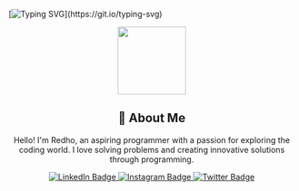 [![Typing SVG](https://readme-typing-svg.demolab.com?font=Fira+Code&weight=600&pause=1000&color=525CEB&random=false&width=435&lines=Hallo%2C+World!!;Saya+Redho.;Calon+Programmer.)](https://git.io/typing-svg)

<div id="header" align="center">
  <img src="https://media.giphy.com/media/WIQ0N0OUvei1OW1h9Z/giphy.gif" width=120>
</div>
<div align="center">
    <h2>🚀 About Me</h2>
    <p>Hello! I'm Redho, an aspiring programmer with a passion for exploring the coding world. I love solving problems and creating innovative solutions through programming.</p>
</div>
<div id="badges" align="center">
 <a href="https://www.linkedin.com/in/redho-arifin-983372196/?lipi=urn%3Ali%3Apage%3Ad_flagship3_feed%3Bq0AO7VVpT9eOax5jxtCO6w%3D%3D">
    <img src="https://img.shields.io/badge/LinkedIn-blue?style=for-the-badge&logo=linkedin&logoColor=white" alt="LinkedIn Badge"/>
  </a>
  <a href="https://www.instagram.com/shasimies/">
    <img src="https://img.shields.io/badge/Instagram-blue?style=for-the-badge&logo=instagram&logoColor=white" alt="Instagram Badge"/>
  </a>
  <a href="https://twitter.com/redhocode">
    <img src="https://img.shields.io/badge/Twitter-blue?style=for-the-badge&logo=twitter&logoColor=white" alt="Twitter Badge"/>
  </a>
</div>

  <img src="https://komarev.com/ghpvc/?username=redhocode&style=flat-square&color=blue" alt=""/>


